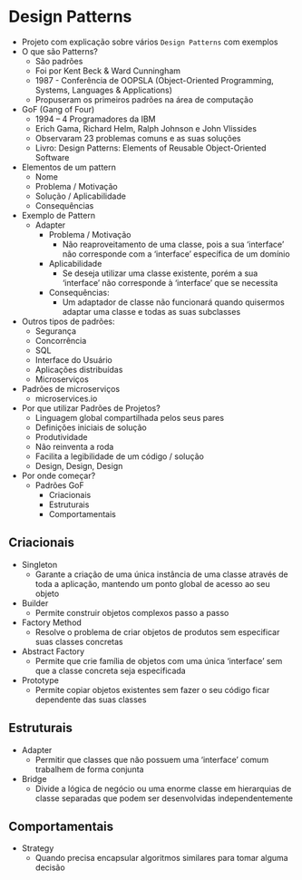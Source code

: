 # Design Patterns

- Projeto com explicação sobre vários `Design Patterns` com exemplos
- O que são Patterns?
  - São padrões
  - Foi por Kent Beck & Ward Cunningham
  - 1987 - Conferência de OOPSLA (Object-Oriented Programming, Systems, Languages & Applications)
  - Propuseram os primeiros padrões na área de computação
- GoF (Gang of Four)
  - 1994 – 4 Programadores da IBM
  - Erich Gama, Richard Helm, Ralph Johnson e John Vlissides
  - Observaram 23 problemas comuns e as suas soluções
  - Livro: Design Patterns: Elements of Reusable Object-Oriented Software
- Elementos de um pattern
  - Nome
  - Problema / Motivação
  - Solução / Aplicabilidade
  - Consequências
- Exemplo de Pattern
  - Adapter
    - Problema / Motivação
      - Não reaproveitamento de uma classe, pois a sua ‘interface’ não corresponde com a ‘interface’ específica de um domínio
    - Aplicabilidade
      - Se deseja utilizar uma classe existente, porém a sua ‘interface’ não corresponde à ‘interface’ que se necessita
    - Consequências:
      - Um adaptador de classe não funcionará quando quisermos adaptar uma classe e todas as suas subclasses
- Outros tipos de padrões:
  - Segurança
  - Concorrência
  - SQL
  - Interface do Usuário
  - Aplicações distribuídas
  - Microserviços
- Padrões de microserviços
  - microservices.io
- Por que utilizar Padrões de Projetos?
  - Linguagem global compartilhada pelos seus pares
  - Definições iniciais de solução
  - Produtividade
  - Não reinventa a roda
  - Facilita a legibilidade de um código / solução
  - Design, Design, Design
- Por onde começar?
  - Padrões GoF
    - Criacionais
    - Estruturais
    - Comportamentais

## Criacionais
- Singleton
  - Garante a criação de uma única instância de uma classe através de toda a aplicação, mantendo um ponto global de acesso ao seu objeto
- Builder
  - Permite construir objetos complexos passo a passo
- Factory Method
  - Resolve o problema de criar objetos de produtos sem especificar suas classes concretas
- Abstract Factory
  - Permite que crie família de objetos com uma única ‘interface’ sem que a classe concreta seja especificada
- Prototype
  - Permite copiar objetos existentes sem fazer o seu código ficar dependente das suas classes

## Estruturais
- Adapter
  - Permitir que classes que não possuem uma ‘interface’ comum trabalhem de forma conjunta
- Bridge
  - Divide a lógica de negócio ou uma enorme classe em hierarquias de classe separadas que podem ser desenvolvidas independentemente

## Comportamentais
- Strategy
  - Quando precisa encapsular algoritmos similares para tomar alguma decisão
